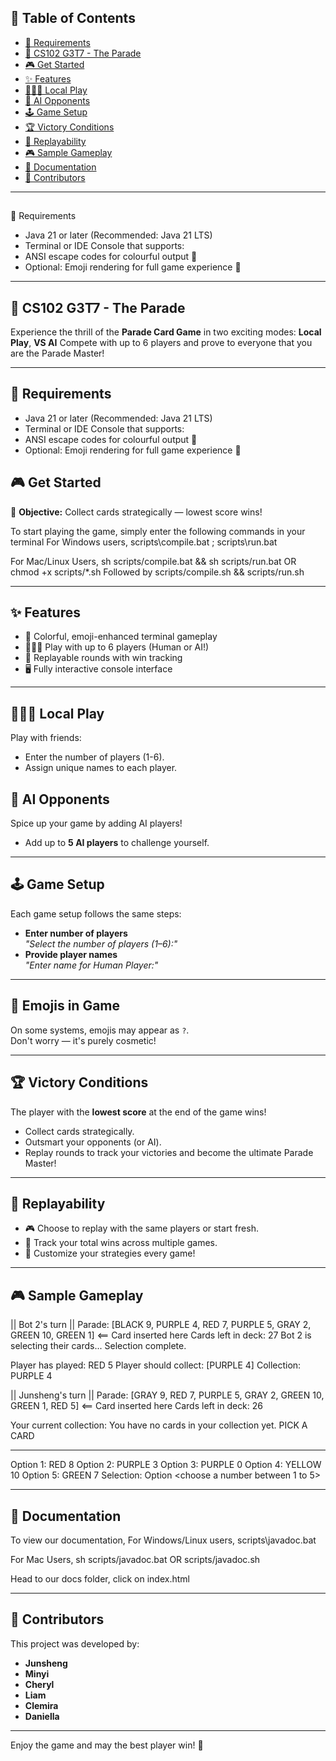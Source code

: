 ## 📑 Table of Contents

- [🧩 Requirements](#-requirements)
- [🎉 CS102 G3T7 - The Parade](#-cs102-g3t7---the-parade)
- [🎮 Get Started](#-get-started)
- [✨ Features](#-features)
- [🧑‍🤝‍🧑 Local Play](#-local-play)
- [🤖 AI Opponents](#-ai-opponents)
- [🕹 Game Setup](#-game-setup)
- [🏆 Victory Conditions](#-victory-conditions)
- [🔄 Replayability](#-replayability)
- [🎮 Sample Gameplay](#-sample-gameplay)
- [📖 Documentation](#-documentation)
- [👥 Contributors](#-contributors)

---

##

🧩 Requirements

- Java 21 or later (Recommended: Java 21 LTS)
- Terminal or IDE Console that supports:
- ANSI escape codes for colourful output 🌈
- Optional: Emoji rendering for full game experience 🎉

---

## 🎉 CS102 G3T7 - The Parade

Experience the thrill of the **Parade Card Game** in two exciting modes: **Local Play**, **VS AI**
Compete with up to 6 players and prove to everyone that you are the Parade Master!

---

## 🧩 Requirements

- Java 21 or later (Recommended: Java 21 LTS)
- Terminal or IDE Console that supports:
- ANSI escape codes for colourful output 🌈
- Optional: Emoji rendering for full game experience 🎉

## 🎮 Get Started

🚩 **Objective:** Collect cards strategically — lowest score wins!

To start playing the game, simply enter the following commands in your terminal
For Windows users,
scripts\compile.bat ; scripts\run.bat

For Mac/Linux Users,
sh scripts/compile.bat && sh scripts/run.bat
OR
chmod +x scripts/\*.sh
Followed by
scripts/compile.sh && scripts/run.sh

---

## ✨ Features

- 🎨 Colorful, emoji-enhanced terminal gameplay
- 🧑‍🤝‍🧑 Play with up to 6 players (Human or AI!)
- 🔄 Replayable rounds with win tracking
- 🖥️ Fully interactive console interface

---

## 🧑‍🤝‍🧑 Local Play

Play with friends:

- Enter the number of players (1-6).
- Assign unique names to each player.

## 🤖 AI Opponents

Spice up your game by adding AI players!

- Add up to **5 AI players** to challenge yourself.

---

## 🕹 Game Setup

Each game setup follows the same steps:

- **Enter number of players**  
  _"Select the number of players (1–6):"_
- **Provide player names**  
  _"Enter name for Human Player:"_

---

## 🎨 Emojis in Game

On some systems, emojis may appear as `?`.  
Don't worry — it's purely cosmetic!

---

## 🏆 Victory Conditions

The player with the **lowest score** at the end of the game wins!

- Collect cards strategically.
- Outsmart your opponents (or AI).
- Replay rounds to track your victories and become the ultimate Parade Master!

---

## 🔄 Replayability

- 🎮 Choose to replay with the same players or start fresh.
- 🏅 Track your total wins across multiple games.
- 🌈 Customize your strategies every game!

---

## 🎮 Sample Gameplay

|| Bot 2's turn ||
Parade: [BLACK 9, PURPLE 4, RED 7, PURPLE 5, GRAY 2, GREEN 10, GREEN 1] <== Card inserted here
Cards left in deck: 27
Bot 2 is selecting their cards...
Selection complete.

Player has played: RED 5
Player should collect: [PURPLE 4]
Collection: PURPLE 4

|| Junsheng's turn ||
Parade: [GRAY 9, RED 7, PURPLE 5, GRAY 2, GREEN 10, GREEN 1, RED 5] <== Card inserted here
Cards left in deck: 26

Your current collection:
You have no cards in your collection yet.
PICK A CARD

---

Option 1: RED 8
Option 2: PURPLE 3
Option 3: PURPLE 0
Option 4: YELLOW 10
Option 5: GREEN 7
Selection: Option <choose a number between 1 to 5>

---

## 📖 Documentation

To view our documentation,
For Windows/Linux users,
scripts\javadoc.bat

For Mac Users,
sh scripts/javadoc.bat
OR
scripts/javadoc.sh

Head to our docs folder, click on index.html

---

## 👥 Contributors

This project was developed by:

- **Junsheng**
- **Minyi**
- **Cheryl**
- **Liam**
- **Clemira**
- **Daniella**

---

Enjoy the game and may the best player win! 🎉
